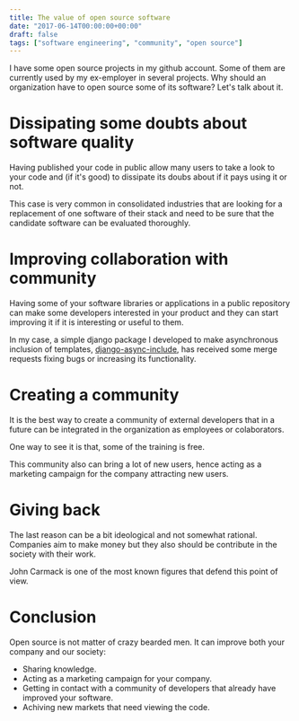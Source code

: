 ```yaml
---
title: The value of open source software
date: "2017-06-14T00:00:00+00:00"
draft: false
tags: ["software engineering", "community", "open source"]
---
```


I have some open source projects in my github account. Some of them are currently used by my ex-employer in several projects. Why should an organization have to open source some of its software? Let's talk about it.

# Dissipating some doubts about software quality

Having published your code in public allow many users to take a look to your code and (if it's good) to dissipate its doubs about if it pays using it or not.

This case is very common in consolidated industries that are looking for a replacement of one software of their stack and need to be sure that the candidate software can be evaluated thoroughly.
 

# Improving collaboration with community

Having some of your software libraries or applications in a public repository can make some developers interested in your product and they can start improving it if it is interesting or useful to them.

In my case, a simple django package I developed to make asynchronous inclusion of templates, [django-async-include](https://github.com/diegojromerolopez/django-async-include), has received some merge requests fixing bugs or increasing its functionality.

# Creating a community

It is the best way to create a community of external developers that in a future can be integrated in the organization as employees or colaborators.

One way to see it is that, some of the training is free.

This community also can bring a lot of new users, hence acting as a marketing campaign for the company attracting new users.

# Giving back

The last reason can be a bit ideological and not somewhat rational. Companies aim to make money but they also should be contribute in the society with their work.

John Carmack is one of the most known figures that defend this point of view.

# Conclusion

Open source is not matter of crazy bearded men. It can improve both your company and our society:
- Sharing knowledge.
- Acting as a marketing campaign for your company.
- Getting in contact with a community of developers that already have improved your software.
- Achiving new markets that need viewing the code.
